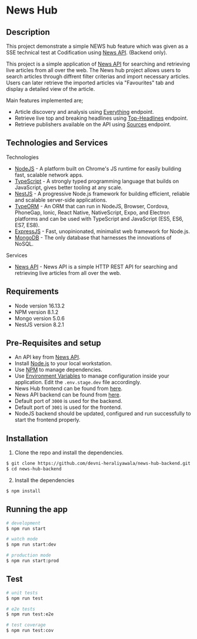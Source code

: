 # News Hub

## Description
This project demonstrate a simple NEWS hub feature which was given as a SSE technical test at Codification using [News API](https://newsapi.org/). (Backend only). 

This project is a simple application of [News API]() for searching and retrieving live articles from all over the web. The News hub project allows users to search articles through diffrent filter criterias and import necessary articles. Users can later retrieve the imported articles via "Favourites" tab and display a detailed view of the article.

Main features implemented are;

- Article discovery and analysis using [Everything](https://newsapi.org/docs/endpoints/everything) endpoint.
- Retrieve live top and breaking headlines using [Top-Headlines](https://newsapi.org/docs/endpoints/top-headlines) endpoint.
- Retrieve publishers available on the API using [Sources](https://newsapi.org/docs/endpoints/sources) endpoint.

## Technologies and Services
Technologies
- [NodeJS](https://nodejs.org/) -  A platform built on Chrome's JS runtime for easily building fast, scalable network apps.
- [TypeScript](https://www.typescriptlang.org/) - A strongly typed programming language that builds on JavaScript, gives better tooling at any scale.
- [NestJS](https://github.com/nestjs/nest) - A progressive Node.js framework for building efficient, reliable and scalable server-side applications.
- [TypeORM](https://typeorm.io/) -  An ORM that can run in NodeJS, Browser, Cordova, PhoneGap, Ionic, React Native, NativeScript, Expo, and Electron platforms and can be used with TypeScript and JavaScript (ES5, ES6, ES7, ES8).
- [ExpressJS](http://expressjs.com/) - Fast, unopinionated, minimalist web framework for Node.js.
- [MongoDB](http://www.mongodb.org/) - The only database that harnesses the innovations of NoSQL.

Services
- [News API](https://newsapi.org/) - News API is a simple HTTP REST API for searching and retrieving live articles from all over the web.

## Requirements 
- Node version 16.13.2
- NPM version 8.1.2
- Mongo version 5.0.6
- NestJS version 8.2.1

## Pre-Requisites and setup
- An API key from [News API](https://newsapi.org/account).
- Install [Node.js](https://nodejs.org/) to your local workstation.
- Use [NPM](https://www.npmjs.com/) to manage dependencies.
- Use [Environment Variables]() to manage configuration inside your application. Edit the `.env.stage.dev` file accordingly.
- News Hub frontend can be found from [here](https://github.com/devni-heraliyawala/news-hub-frontend).
- News API backend can be found from [here](https://github.com/devni-heraliyawala/news-hub-backend).
- Default port of `3000` is used for the backend.
- Default port of `3001` is used for the frontend.
- NodeJS backend should be updated, configured and run successfully to start the frontend properly.

## Installation
1. Clone the repo and install the dependencies.
```bash
$ git clone https://github.com/devni-heraliyawala/news-hub-backend.git
$ cd news-hub-backend

```
2. Install the dependencies
```bash
$ npm install
```


## Running the app

```bash
# development
$ npm run start

# watch mode
$ npm run start:dev

# production mode
$ npm run start:prod
```

## Test

```bash
# unit tests
$ npm run test

# e2e tests
$ npm run test:e2e

# test coverage
$ npm run test:cov
```

